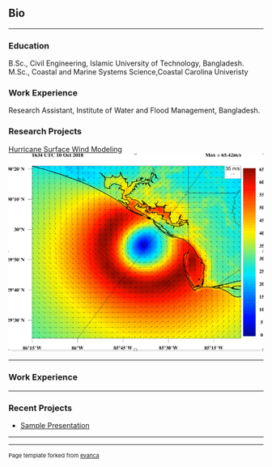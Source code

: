 ## Bio

---
### Education

B.Sc., Civil Engineering, Islamic University of Technology, Bangladesh.
M.Sc., Coastal and Marine Systems Science,Coastal Carolina Univeristy


### Work Experience

Research Assistant, Institute of Water and Flood Management, Bangladesh.

### Research Projects

[Hurricane Surface Wind Modeling](/sample_page)
<img src="images/wind.png?raw=true"/>

---
### Work Experience


---
### Recent Projects


- [Sample Presentation](http://bloose.github.io/pdf/sample_presentation.pdf)

---




---
<p style="font-size:11px">Page template forked from <a href="https://github.com/evanca/quick-portfolio">evanca</a></p>
<!-- Remove above link if you don't want to attibute -->
